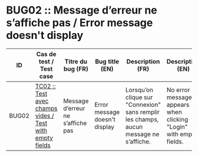 BUG02 :: Message d’erreur ne s’affiche pas / Error message doesn't display
==========================================================================

| ID    | Cas de test / Test case                              | Titre du bug (FR)                 | Bug title (EN)                | Description (FR)                                                                      | Description (EN)                                                  | Gravité / Severity  | Statut / Status |
|-------|------------------------------------------------------|-----------------------------------|-------------------------------|---------------------------------------------------------------------------------------|-------------------------------------------------------------------|---------------------|-----------------|
| BUG02 | [TC02 :: Test avec champs vides / Test with empty fields](../tests/tc02.md) | Message d’erreur ne s’affiche pas | Error message doesn't display | Lorsqu’on clique sur "Connexion" sans remplir les champs, aucun message ne s’affiche. | No error message appears when clicking "Login" with empty fields. | Critique / Critical | Ouvert / Open   |
